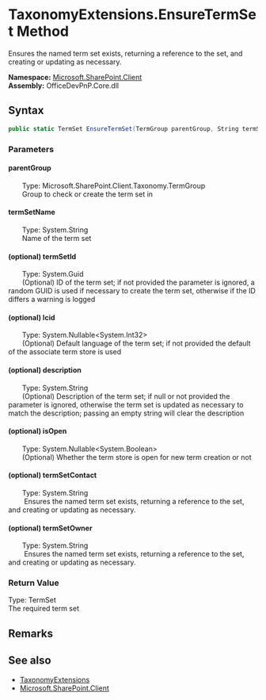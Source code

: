 # TaxonomyExtensions.EnsureTermSet Method  
 Ensures the named term set exists, returning a reference to the set, and creating or updating as necessary.   

**Namespace:** [Microsoft.SharePoint.Client](Microsoft.SharePoint.Client.md)  
**Assembly:** OfficeDevPnP.Core.dll  
## Syntax
```C#
public static TermSet EnsureTermSet(TermGroup parentGroup, String termSetName, Guid termSetId, Nullable<Int32> lcid, String description, Nullable<Boolean> isOpen, String termSetContact, String termSetOwner)
```
### Parameters
#### parentGroup  
&emsp;&emsp;Type: Microsoft.SharePoint.Client.Taxonomy.TermGroup  
&emsp;&emsp;Group to check or create the term set in  

  

#### termSetName  
&emsp;&emsp;Type: System.String  
&emsp;&emsp;Name of the term set  

  

#### (optional) termSetId  
&emsp;&emsp;Type: System.Guid  
&emsp;&emsp;(Optional) ID of the term set; if not provided the parameter is ignored, a random GUID is used if necessary to create the term set, otherwise if the ID differs a warning is logged  

  

#### (optional) lcid  
&emsp;&emsp;Type: System.Nullable<System.Int32>  
&emsp;&emsp;(Optional) Default language of the term set; if not provided the default of the associate term store is used  

  

#### (optional) description  
&emsp;&emsp;Type: System.String  
&emsp;&emsp;(Optional) Description of the term set; if null or not provided the parameter is ignored, otherwise the term set is updated as necessary to match the description; passing an empty string will clear the description  

  

#### (optional) isOpen  
&emsp;&emsp;Type: System.Nullable<System.Boolean>  
&emsp;&emsp;(Optional) Whether the term store is open for new term creation or not  

  

#### (optional) termSetContact  
&emsp;&emsp;Type: System.String  
&emsp;&emsp; Ensures the named term set exists, returning a reference to the set, and creating or updating as necessary.   

  

#### (optional) termSetOwner  
&emsp;&emsp;Type: System.String  
&emsp;&emsp; Ensures the named term set exists, returning a reference to the set, and creating or updating as necessary.   

  

### Return Value
Type: TermSet  
The required term set  


## Remarks
  
## See also
- [TaxonomyExtensions](Microsoft.SharePoint.Client.TaxonomyExtensions.md) 
- [Microsoft.SharePoint.Client](Microsoft.SharePoint.Client.md) 
